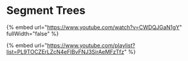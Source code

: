 # Segment Trees

{% embed url="https://www.youtube.com/watch?v=CWDQJGaN1gY" fullWidth="false" %}

{% embed url="https://www.youtube.com/playlist?list=PL9TOCZErLZcN4eFIBvFNJ3SirAeMFzTfz" %}
